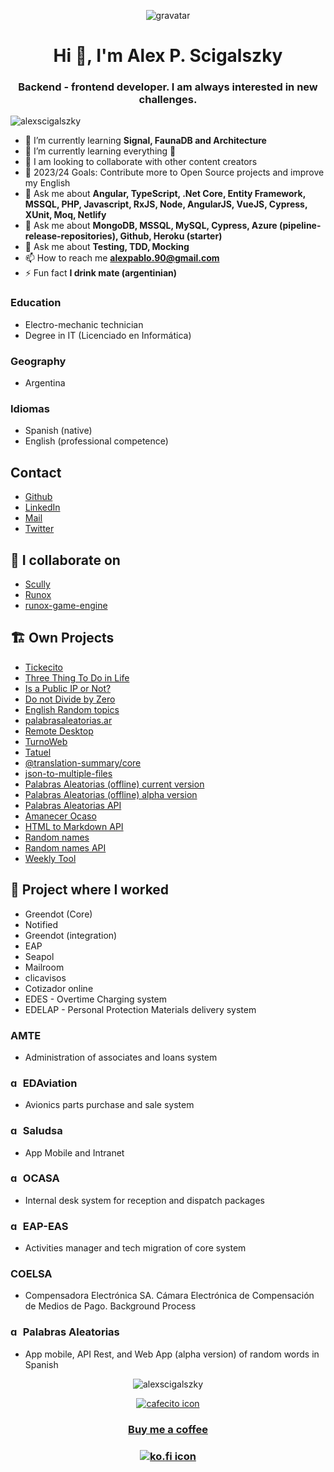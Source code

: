 <p align="center"> 
  <img src="https://s.gravatar.com/avatar/49e755c948a7e2b1efa3666bcb3ce7db?s=80" alt="gravatar" /> 
</p>
<h1 align="center">
  Hi 👋, I'm Alex P. Scigalszky
</h1>
<h3 align="center">
  Backend - frontend developer. I am always interested in new challenges.
</h3>

<p align="left"> 
  <img src="https://komarev.com/ghpvc/?username=alexscigalszky" alt="alexscigalszky" /> 
</p>

- 🌱 I’m currently learning **Signal, FaunaDB and Architecture**
- 🌱 I’m currently learning everything 🤣
- 👯 I am looking to collaborate with other content creators
- 🥅 2023/24 Goals: Contribute more to Open Source projects and improve my English
- 💬 Ask me about **Angular, TypeScript, .Net Core, Entity Framework, MSSQL, PHP, Javascript, RxJS, Node, AngularJS, VueJS, Cypress, XUnit, Moq, Netlify**
- 💬 Ask me about **MongoDB, MSSQL, MySQL, Cypress, Azure (pipeline-release-repositories), Github, Heroku (starter)**
- 💬 Ask me about **Testing, TDD, Mocking**
- 📫 How to reach me **alexpablo.90@gmail.com**
- ⚡ Fun fact **I drink mate (argentinian)**

### Education
* Electro-mechanic technician
* Degree in IT (Licenciado en Informática)

### Geography
* Argentina
### Idiomas
* Spanish (native)
* English (professional competence)

## Contact
- [Github](https://github.com/AlexScigalszky/AlexScigalszky)
- [LinkedIn](https://www.linkedin.com/in/alexscigalszky/)
- [Mail](mailto:alexpablo.90@gmail.com)
- [Twitter](https://twitter.com/alex_scigalszky)


## 👯 I collaborate on 
- [Scully](https://github.com/scullyio/scully)
- [Runox](https://github.com/jorgeucano/RunoX)
- [runox-game-engine](https://github.com/runox-game/game-engine)

## 🏗 Own Projects
- [Tickecito](https://tickecito.netlify.app)
- [Three Thing To Do in Life](https://alexscigalszky.github.io/threethingstodoinlife_ui/login)
- [Is a Public IP or Not?](https://alexscigalszky.github.io/ispublicip/)
- [Do not Divide by Zero](https://alexscigalszky.github.io/donotdividebyzero/)
- [English Random topics](https://alexscigalszky.github.io/english/)
- [palabrasaleatorias.ar](https://palabrasaleatorias.ar)
- [Remote Desktop](https://alexscigalszky.github.io/remote-work/)
- [TurnoWeb](https://alexscigalszky.github.io/TurnoWeb/)
- [Tatuel](https://play.google.com/store/apps/details?id=io.alex.tatuel)
- [@translation-summary/core](https://www.npmjs.com/package/@translation-summary/core)
- [json-to-multiple-files](https://www.npmjs.com/package/json-to-multiple-files)
- [Palabras Aleatorias (offline) current version](https://play.google.com/store/apps/details?id=palabras.aleatorias.com)
- [Palabras Aleatorias (offline) alpha version](https://palabras-aleatorias-pwa.herokuapp.com/#/)
- [Palabras Aleatorias API](https://palabras-aleatorias-public-api.herokuapp.com/)
- [Amanecer Ocaso](https://alexscigalszky.github.io/amanecer-ocaso/)
- [HTML to Markdown API](https://html-to-md-api.herokuapp.com/)
- [Random names](https://alexscigalszky.github.io/random-names-ui/)
- [Random names API](https://random-names-api.herokuapp.com/random)
- [Weekly Tool](https://weekly-qa.herokuapp.com/test)

## 🦾 Project where I worked
- Greendot (Core)
- Notified
- Greendot (integration)
- EAP
- Seapol
- Mailroom
- clicavisos
- Cotizador online
- EDES - Overtime Charging system
- EDELAP - Personal Protection Materials delivery system
### AMTE
- Administration of associates and loans system
### <img src="https://pbs.twimg.com/profile_images/1112472842258604033/CWkACNph_400x400.jpg" width="16px" height="16px" alt="gravatar" /> EDAviation
- Avionics parts purchase and sale system
### <img src="https://play-lh.googleusercontent.com/dpO3Qjolp85A-xHIp-JXWu6TrRdiCN3vSTsp8NoXIGem09SumxduDsBsTszq4aMBIxE" width="16px" height="16px" alt="gravatar" /> Saludsa
- App Mobile and Intranet 
### <img src="https://play-lh.googleusercontent.com/xhse4q1uysdBGueS0aiB2SBAthR2jKWVN5SNnVhxtDQ361ag-qTp7PoTFhfm38WSeTw=s180" width="16px" height="16px" alt="gravatar" /> OCASA
- Internal desk system for reception and dispatch packages
### <img src="https://www.eaplatina.com/es/wp-content/uploads/2013/10/logo-retina.png" width="16px" height="16px" alt="gravatar" /> EAP-EAS
- Activities manager and tech migration of core system
### COELSA
- Compensadora Electrónica SA. Cámara Electrónica de Compensación de Medios de Pago. Background Process
### <img src="https://play-lh.googleusercontent.com/AidrRy9nYzV-SUWqV5IYeH7Si2DjuEX6tzXvfWu92rMuQ2LRfbXv3VtSgJuGfUHG_oY" width="16px" height="16px" alt="gravatar" />  Palabras Aleatorias
- App mobile, API Rest, and Web App (alpha version) of random words in Spanish

<p align="center">
  <img src="https://github-readme-stats.vercel.app/api?username=alexscigalszky&show_icons=true" alt="alexscigalszky" />
</p>
<!-- 
<p align="center">
<a href="https://linkedin.com/in/alexscigalszky" target="blank"><img align="center" src="https://cdn.jsdelivr.net/npm/simple-icons@3.0.1/icons/linkedin.svg" alt="alexscigalszky" height="20" width="20" /></a>
</p> -->

<p align="center"> 
  <a href="https://cafecito.app/palabrasaleatorias">
    <img src="https://cdn.cafecito.app/imgs/buttons/button_1.svg" alt="cafecito icon"/>
  </a>
</p>

<h3 align="center"> 
  <a href="https://www.buymeacoffee.com/palabras">
    Buy me a coffee
  </a>
</h3>
<h3 align="center"> 
  <a href="https://ko-fi.com/Y8Y7BUT9N">
    <img src="https://ko-fi.com/img/githubbutton_sm.svg" alt="ko.fi icon"/>
  </a>
</h3>
